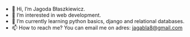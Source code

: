 - 👋 Hi, I’m Jagoda Błaszkiewicz.
- 👀 I’m interested in web development.
- 🌱 I’m currently learning python basics, django and relational databases.
- 📫 How to reach me? You can email me on adres: jagabla8@gmail.com

<!---
Jaga-bla/Jaga-bla is a ✨ special ✨ repository because its `README.md` (this file) appears on your GitHub profile.
You can click the Preview link to take a look at your changes.
--->
